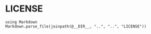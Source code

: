 # LICENSE

```@eval
using Markdown
Markdown.parse_file(joinpath(@__DIR__, "..", "..", "LICENSE"))
```
